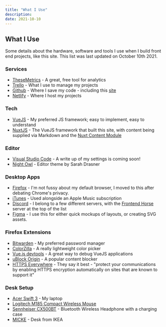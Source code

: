 ```yaml
---
title: "What I Use"
description:
date: 2021-10-10
---
```


## What I Use

Some details about the hardware, software and tools I use when I build front end projects, like this site. This list was last updated on October 10th 2021.

### Services

- [TheseMetrics](https://app.thesemetrics.org/) - A great, free tool for analytics
- [Trello](https://trello.com) - What I use to manage my projects
- [Github](https://github.com) - Where I save my code - including this [site](https://github.com/dominickjay/notebook)
- [Netlify](https://netlify.com) - Where I host my projects

### Tech

- [VueJS](https://vuejs.org/) - My preferred JS framework; easy to implement, easy to understand
- [NuxtJS](https://nuxtjs.org/) - The VueJS framework that built this site, with content being supplied via Markdown and the [Nuxt Content Module](https://content.nuxtjs.org/)

### Editor

- [Visual Studio Code](https://code.visualstudio.com/) - A write up of my settings is coming soon!
- [Night Owl](https://marketplace.visualstudio.com/items?itemName=sdras.night-owl) - Editor theme by Sarah Drasner

### Desktop Apps

- [Firefox](https://www.mozilla.org/en-GB/firefox/browsers/) - I'm not fussy about my default browser, I moved to this after debating Chrome's privacy.
- [iTunes](https://www.apple.com/uk/itunes/) - Used alongside an Apple Music subscription
- [Discord](https://discord.com/) - I belong to a few different servers, with the [Frontend Horse](http://frontend.horse/chat) server at the top of the list
- [Figma](https://www.figma.com/) - I use this for either quick mockups of layouts, or creating SVG assets.

### Firefox Extensions

- [Bitwarden](https://bitwarden.com/) - My preferred password manager
- [ColorZilla](https://www.colorzilla.com/firefox/) - A really lightweight color picker
- [Vue.js devtools](https://addons.mozilla.org/en-GB/firefox/addon/vue-js-devtools/) - A great way to debug VueJS applications
- [uBlock Origin](https://addons.mozilla.org/en-GB/firefox/addon/ublock-origin/) - A popular content blocker
- [HTTPS Everywhere](https://addons.mozilla.org/en-GB/firefox/addon/https-everywhere/) - They say it best - "protect your communications by enabling HTTPS encryption automatically on sites that are known to support it"

### Desk Setup

- [Acer Swift 3](https://www.acer.com/ac/en/GB/content/series/swift3) - My laptop
- [Logitech M185 Compact Wireless Mouse](https://www.logitech.com/en-gb/products/mice/m185-wireless-mouse.html)
- [Sennheiser CX500BT](https://en-uk.sennheiser.com/cx-400) - Bluetooth Wireless Headphone with a charging case
- [MICKE](https://www.ikea.com/gb/en/p/micke-desk-white-s09903014/) - Desk from IKEA
